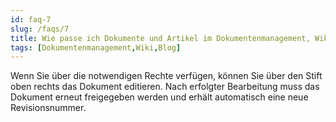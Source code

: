```yaml
---
id: faq-7
slug: /faqs/7
title: Wie passe ich Dokumente und Artikel im Dokumentenmanagement, Wiki und Blog an
tags: [Dokumentenmanagement,Wiki,Blog]
---
```

Wenn Sie über die notwendigen Rechte verfügen, können Sie über den Stift oben rechts das Dokument editieren. Nach erfolgter Bearbeitung muss das Dokument erneut freigegeben werden und erhält automatisch eine neue Revisionsnummer. 